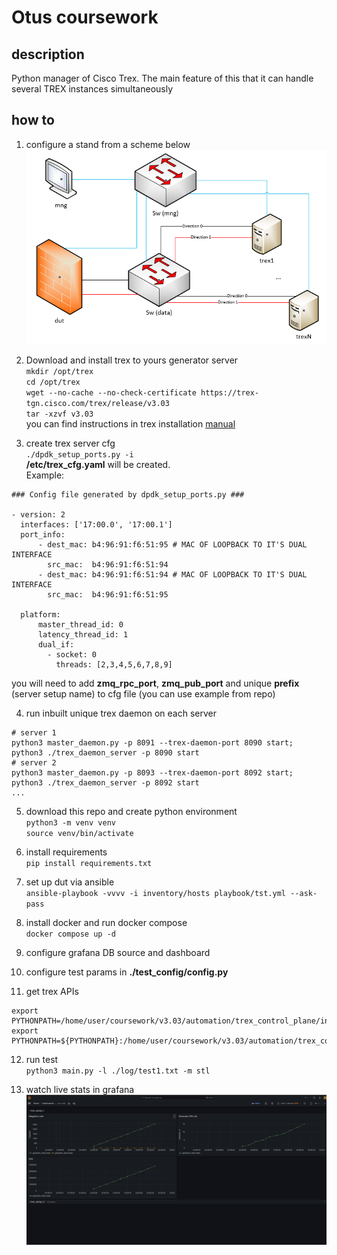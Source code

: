# Otus coursework

## description
Python manager of Cisco Trex. The main feature of this that it can handle several TREX instances simultaneously

## how to
1. configure a stand from a scheme below
![SCHEME!](https://github.com/ckamone/otus_pro_coursework/blob/master/doc/images/scheme.png)

2. Download and install trex to yours generator server\
`mkdir /opt/trex`\
`cd /opt/trex`\
`wget --no-cache --no-check-certificate https://trex-tgn.cisco.com/trex/release/v3.03`\
`tar -xzvf v3.03`\
you can find instructions in trex installation [manual](https://trex-tgn.cisco.com/trex/doc/trex_manual.html#_download_and_installation)

3. create trex server cfg\
`./dpdk_setup_ports.py -i`\
__/etc/trex_cfg.yaml__ will be created.\
Example:
```
### Config file generated by dpdk_setup_ports.py ###

- version: 2
  interfaces: ['17:00.0', '17:00.1']
  port_info:
      - dest_mac: b4:96:91:f6:51:95 # MAC OF LOOPBACK TO IT'S DUAL INTERFACE
        src_mac:  b4:96:91:f6:51:94
      - dest_mac: b4:96:91:f6:51:94 # MAC OF LOOPBACK TO IT'S DUAL INTERFACE
        src_mac:  b4:96:91:f6:51:95

  platform:
      master_thread_id: 0
      latency_thread_id: 1
      dual_if:
        - socket: 0
          threads: [2,3,4,5,6,7,8,9]
```
you will need to add __zmq_rpc_port__, __zmq_pub_port__ and unique __prefix__ (server setup name) to cfg file (you can use example from repo)

4. run inbuilt unique trex daemon on each server
```
# server 1
python3 master_daemon.py -p 8091 --trex-daemon-port 8090 start;
python3 ./trex_daemon_server -p 8090 start 
# server 2
python3 master_daemon.py -p 8093 --trex-daemon-port 8092 start;
python3 ./trex_daemon_server -p 8092 start 
...
```

5. download this repo and create python environment\
`python3 -m venv venv`\
`source venv/bin/activate`

6. install requirements\
`pip install requirements.txt`

7. set up dut via ansible\
`ansible-playbook -vvvv -i inventory/hosts playbook/tst.yml --ask-pass`

8. install docker and run docker compose\
`docker compose up -d`

9. configure grafana DB source and dashboard

10. configure test params in __./test_config/config.py__

11. get trex APIs
```
export PYTHONPATH=/home/user/coursework/v3.03/automation/trex_control_plane/interactive/;
export PYTHONPATH=${PYTHONPATH}:/home/user/coursework/v3.03/automation/trex_control_plane/stf
```

12. run test\
`python3 main.py -l ./log/test1.txt -m stl`

13. watch live stats in grafana
![SCHEME!](https://github.com/ckamone/otus_pro_coursework/blob/master/doc/images/grafana_example.png)